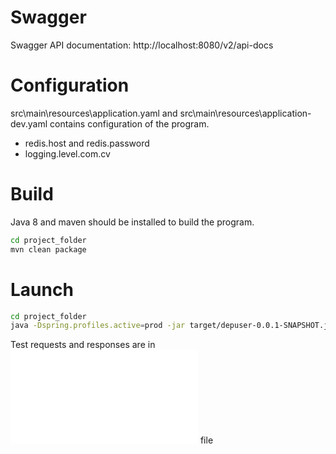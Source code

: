 # Swagger

Swagger API documentation: http://localhost:8080/v2/api-docs

# Configuration

src\main\resources\application.yaml and src\main\resources\application-dev.yaml contains configuration of the program.

- redis.host and redis.password
- logging.level.com.cv

# Build

Java 8 and maven should be installed to build the program.

```bash
cd project_folder
mvn clean package
```

# Launch

```bash
cd project_folder
java -Dspring.profiles.active=prod -jar target/depuser-0.0.1-SNAPSHOT.jar
```

Test requests and responses are in ![responses.md](responses.md) file
